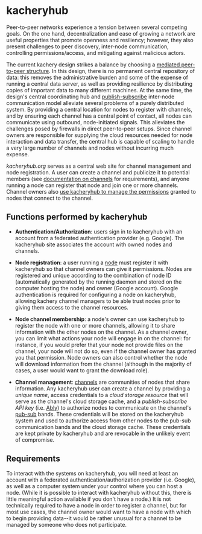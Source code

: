 # kacheryhub

Peer-to-peer networks experience a tension between several competing goals.
On the one hand, decentralization and ease of growing a network are useful
properties that promote openness and resiliency;
however, they also present challenges to peer
discovery, inter-node communication, controlling permissions/access, and mitigating against malicious actors.

The current kachery design strikes a balance by choosing a
[mediated peer-to-peer structure](./node.md#communications). In this design,
there is no permanent central repository of data: this removes the administrative
burden and some of the expense of running a central data server, as well as
providing resilience by distributing copies of important data to many different
machines. At the same time, the design's central coordinating hub and
[publish-subscribe](./pub-sub.md) inter-node communication model alleviate several problems of
a purely distributed system. By providing a central location for nodes to
register with channels, and by ensuring each channel has a central point
of contact, all nodes can communicate using outbound, node-initiated
signals. This alleviates the challenges posed by firewalls in direct
peer-to-peer setups. Since channel owners are responsible for supplying the cloud resources needed for node interaction and data transfer, the central hub is capable of scaling to handle a very large number of channels and nodes without incurring much expense.

*kacheryhub.org* serves as a central web site for channel management and node
registration. A user can create a channel and publicize it to potential
members (see [documentation on channels](./channel.md) for requirements), and
anyone running a node can register that node and join one or more channels.
Channel owners also
[use kacheryhub to manage the permissions](./security.md#permissions)
granted to nodes that connect to the channel.

## Functions performed by kacheryhub

* **Authentication/Authorization**: users sign in to kacheryhub with an account
from a federated authentication provider (e.g. Google). The kacheryhub site
associates the account with owned nodes and channels.

* **Node registration**: a user running a [node](./node.md)
must register it with kacheryhub
so that channel owners can give it permissions. Nodes are registered and unique
according to the combination of node ID (automatically generated by the running daemon and stored on the computer hosting the node)
and owner (Google account). Google authentication is required for configuring a node on kacheryhub, allowing kachery channel managers to be able trust nodes prior to giving them access to the channel resources.

* **Node channel membership**: a node's owner can use kacheryhub to register
the node with one or more channels, allowing it to share information with the
other nodes on the channel. As a channel owner, you can limit what actions your
node will engage in on the channel: for instance, if you would prefer that your
node not provide files on the channel, your node will not do so, even if the
channel owner has granted you that permission. Node owners can also control
whether the node will download information from the channel (although in the majority of cases, a user would want to grant the download role).

* **Channel management**: [channels](./channel.md) are communities of nodes
that share information. Any kacheryhub user can create a channel by providing
a *unique name*, access credentials to a
*cloud storage resource* that will serve as the channel's cloud storage cache, and
a *publish-subscribe API key* (i.e. [Ably](https://ably.com/pub-sub-messaging))
to authorize nodes to communicate on the channel's [pub-sub](./pub-sub.md) bands. These credentials
will be stored on the kacheryhub system and used to authorize access from
other nodes to the pub-sub communication bands and the cloud storage cache.
These credentials are kept private by kacheryhub and are revocable in the unlikely event of compromise.

## Requirements

To interact with the systems on kacheryhub, you will need at least an account
with a federated authentication/authorization provider (i.e. Google), as well as
a computer system under your control where you can host a node. (While it is
possible to interact with kacheryhub without this, there is little meaningful
action available if you don't have a node.) It is not technically required to
have a node in order to register a channel, but for most use cases, the channel
owner would want to have a node with which to begin providing data--it would be
rather unusual for a channel to be managed by someone who does not participate.
